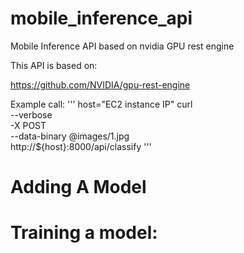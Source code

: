 # mobile_inference_api
Mobile Inference API based on nvidia GPU rest engine

This API is based on: 

https://github.com/NVIDIA/gpu-rest-engine

Example call:
'''
host="EC2 instance IP"
curl \
   --verbose \
  -X POST \
   --data-binary @images/1.jpg \
   http://${host}:8000/api/classify
'''



# Adding A Model



# Training a model:



